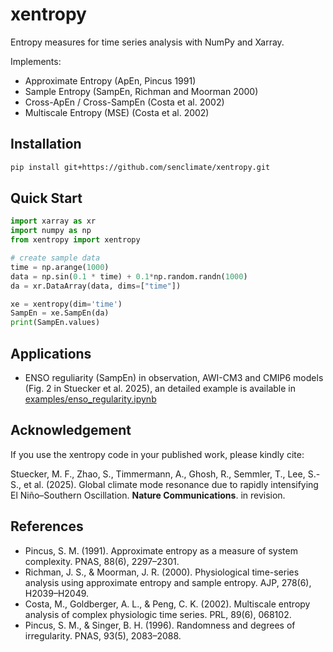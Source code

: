 # xentropy

Entropy measures for time series analysis with NumPy and Xarray.

Implements:
- Approximate Entropy (ApEn, Pincus 1991)
- Sample Entropy (SampEn, Richman and Moorman 2000)
- Cross-ApEn / Cross-SampEn (Costa et al. 2002)
- Multiscale Entropy (MSE) (Costa et al. 2002)


## Installation

```bash
pip install git+https://github.com/senclimate/xentropy.git
```

## Quick Start

```python
import xarray as xr
import numpy as np
from xentropy import xentropy

# create sample data
time = np.arange(1000)
data = np.sin(0.1 * time) + 0.1*np.random.randn(1000)
da = xr.DataArray(data, dims=["time"])

xe = xentropy(dim='time')
SampEn = xe.SampEn(da)
print(SampEn.values)
```

## Applications
- ENSO reguliarity (SampEn) in observation, AWI-CM3 and CMIP6 models (Fig. 2 in Stuecker et al. 2025), an detailed example is available in [examples/enso_regularity.ipynb](examples/enso_regularity.ipynb)

## Acknowledgement

If you use the xentropy code in your published work, please kindly cite:

Stuecker, M. F., Zhao, S., Timmermann, A., Ghosh, R., Semmler, T., Lee, S.-S., et al. (2025). Global climate mode resonance due to rapidly intensifying El Niño–Southern Oscillation. **Nature Communications**. in revision. 


## References

- Pincus, S. M. (1991). Approximate entropy as a measure of system complexity. PNAS, 88(6), 2297–2301.
- Richman, J. S., & Moorman, J. R. (2000). Physiological time-series analysis using approximate entropy and sample entropy. AJP, 278(6), H2039–H2049.
- Costa, M., Goldberger, A. L., & Peng, C. K. (2002). Multiscale entropy analysis of complex physiologic time series. PRL, 89(6), 068102.
- Pincus, S. M., & Singer, B. H. (1996). Randomness and degrees of irregularity. PNAS, 93(5), 2083–2088.

